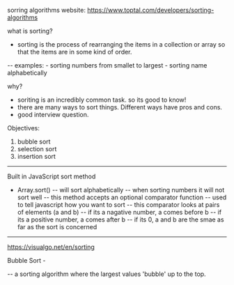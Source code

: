 sorring algorithms website:
https://www.toptal.com/developers/sorting-algorithms


what is sorting?
- sorting is the process of rearranging the items in a collection or array so that the items are in some kind of order.

-- examples:
    - sorting numbers from smallet to largest
    - sorting name alphabetically

why?
- soriting is an incredibly common task. so its good to know!
- there are many ways to sort things. Different ways have pros and cons.
- good interview question.

Objectives:

1. bubble sort
2. selection sort
3. insertion sort

*******************************************************************************

Built in JavaScript sort method

- Array.sort()
-- will sort alphabetically
-- when sorting numbers it will not sort well
-- this method accepts an optional comparator function
-- used to tell javascript how you want to sort
-- this comparator looks at pairs of elements (a and b)
    -- if its a nagative number, a comes before b
    -- if its a positive number, a comes after b
    -- if its 0, a and b are the smae as far as the sort is concerned

*******************************************************************************

https://visualgo.net/en/sorting

Bubble Sort -

-- a sorting algorithm where the largest values 'bubble' up to the top.


